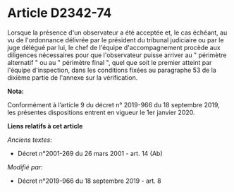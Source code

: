 # Article D2342-74

Lorsque la présence d'un observateur a été acceptée et, le cas échéant, au vu de l'ordonnance délivrée par le président du
tribunal judiciaire ou par le juge délégué par lui, le chef de l'équipe d'accompagnement procède aux diligences nécessaires
pour que l'observateur puisse arriver au " périmètre alternatif " ou au " périmètre final ", quel que soit le premier atteint
par l'équipe d'inspection, dans les conditions fixées au paragraphe 53 de la dixième partie de l'annexe sur la vérification.

**Nota:**

Conformément à l’article 9 du décret n° 2019-966 du 18 septembre 2019, les présentes dispositions entrent en vigueur le 1er
janvier 2020.

**Liens relatifs à cet article**

_Anciens textes_:

  - Décret n°2001-269 du 26 mars 2001 - art. 14 (Ab)

_Modifié par_:

  - Décret n°2019-966 du 18 septembre 2019 - art. 8

